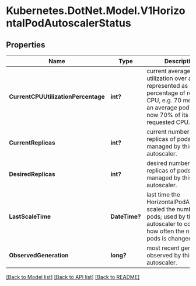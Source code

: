 # Kubernetes.DotNet.Model.V1HorizontalPodAutoscalerStatus
## Properties

Name | Type | Description | Notes
------------ | ------------- | ------------- | -------------
**CurrentCPUUtilizationPercentage** | **int?** | current average CPU utilization over all pods, represented as a percentage of requested CPU, e.g. 70 means that an average pod is using now 70% of its requested CPU. | [optional] 
**CurrentReplicas** | **int?** | current number of replicas of pods managed by this autoscaler. | 
**DesiredReplicas** | **int?** | desired number of replicas of pods managed by this autoscaler. | 
**LastScaleTime** | **DateTime?** | last time the HorizontalPodAutoscaler scaled the number of pods; used by the autoscaler to control how often the number of pods is changed. | [optional] 
**ObservedGeneration** | **long?** | most recent generation observed by this autoscaler. | [optional] 

[[Back to Model list]](../README.md#documentation-for-models) [[Back to API list]](../README.md#documentation-for-api-endpoints) [[Back to README]](../README.md)

